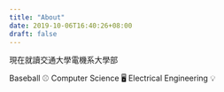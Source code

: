 ```yaml
---
title: "About"
date: 2019-10-06T16:40:26+08:00
draft: false
---
```


現在就讀交通大學電機系大學部

Baseball ⚾️ Computer Science 🖥  Electrical Engineering 💡
